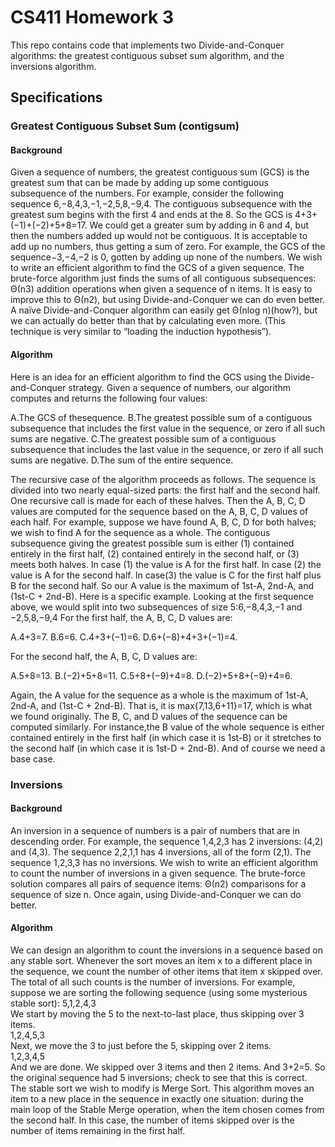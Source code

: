 # CS411 Homework 3
This repo contains code that implements two Divide-and-Conquer algorithms: the
greatest contiguous subset sum algorithm, and the inversions algorithm.

## Specifications

### Greatest Contiguous Subset Sum (contigsum)

#### Background
Given a sequence of numbers, the greatest contiguous sum (GCS) is the greatest
sum that can be made by adding up some contiguous subsequence of the numbers.
For example, consider the following sequence 6,−8,4,3,−1,−2,5,8,−9,4. The 
contiguous subsequence with the greatest sum begins with the first 4 and ends 
at the 8. So the GCS is 4+3+(−1)+(−2)+5+8=17. We could get a greater sum by 
adding in 6 and 4, but then the numbers added up would not be contiguous. It is
acceptable to add up no numbers, thus getting a sum of zero. For example, the 
GCS of the sequence−3,−4,−2 is 0, gotten by adding up none of the numbers. We 
wish to write an efficient algorithm to find the GCS of a given sequence. The 
brute-force algorithm just finds the sums of all contiguous subsequences: Θ(n3)
addition operations when given a sequence of n items. It is easy to improve this
to Θ(n2), but using Divide-and-Conquer we can do even better. A naïve
Divide-and-Conquer algorithm can easily get Θ(nlog n)(how?), but we can actually
do better than that by calculating even more. (This technique is very similar
to “loading the induction hypothesis”).

#### Algorithm

Here is an idea for an efficient algorithm to find the GCS using the
Divide-and-Conquer strategy. Given a sequence of numbers, our algorithm computes
and returns the following four values:

A.The GCS of thesequence.
B.The greatest possible sum of a contiguous subsequence that includes the first
value in the sequence, or zero if all such sums are negative.
C.The greatest possible sum of a contiguous subsequence that includes the last
value in the sequence, or zero if all such sums are negative.
D.The sum of the entire sequence.

The recursive case of the algorithm proceeds as follows. The sequence is divided
into two nearly equal-sized parts: the first half and the second half. One 
recursive call is made for each of these halves. Then the A, B, C, D values are 
computed for the sequence based on the A, B, C, D values of each half. For
example, suppose we have found A, B, C, D for both halves; we wish to find A for
the sequence as a whole. The contiguous subsequence giving the greatest possible
sum is either (1) contained entirely in the first half, (2) contained entirely in
the second half, or (3) meets both halves. In case (1) the value is A for the
first half. In case (2) the value is A for the second half. In case(3) the value
is C for the first half plus B for the second half. So our A value is the maximum
of 1st-A, 2nd-A, and (1st-C + 2nd-B). Here is a specific example. Looking at the
first sequence above, we would split into two subsequences of size 5:6,−8,4,3,−1
and −2,5,8,−9,4 For the first half, the A, B, C, D values are:

A.4+3=7.
B.6=6.
C.4+3+(−1)=6.
D.6+(−8)+4+3+(−1)=4.

For the second half, the A, B, C, D values are:

A.5+8=13.
B.(−2)+5+8=11.
C.5+8+(−9)+4=8.
D.(−2)+5+8+(−9)+4=6.

Again, the A value for the sequence as a whole is the maximum of 1st-A, 2nd-A,
and (1st-C + 2nd-B). That is, it is max{7,13,6+11}=17, which is what we found
originally.  The B, C, and D values of the sequence can be computed similarly.
For instance,the B value of the whole sequence is either contained entirely in
the first half (in which case it is 1st-B) or it stretches to the second half (in
which case it is 1st-D + 2nd-B). And of course we need a base case.

### Inversions

#### Background

An inversion in a sequence of numbers is a pair of numbers that are in
descending order. For example, the sequence 1,4,2,3 has 2 inversions: (4,2) and
(4,3). The sequence 2,2,1,1 has 4 inversions, all of the form (2,1). The
sequence 1,2,3,3 has no inversions. We wish to write an efficient algorithm to
count the number of inversions in a given sequence. The brute-force solution
compares all pairs of sequence items: Θ(n2) comparisons for a sequence of size
n. Once again, using Divide-and-Conquer we can do better.

#### Algorithm
We can design an algorithm to count the inversions in a sequence based on any
stable sort. Whenever the sort moves an item x to a different place in the
sequence, we count the number of other items that item x skipped over. The total
of all such counts is the number of inversions. For example, suppose we are
sorting the following sequence (using some mysterious stable sort): 5,1,2,4,3   
We start by moving the 5 to the next-to-last place, thus skipping over 3 items.    
1,2,4,5,3   
Next, we move the 3 to just before the 5, skipping over 2 items.   
1,2,3,4,5   
And we are done. We skipped over 3 items and then 2 items. And 3+2=5. So the
original sequence had 5 inversions; check to see that this is correct. The
stable sort we wish to modify is Merge Sort. This algorithm moves an item to a
new place in the sequence in exactly one situation: during the main loop of the
Stable Merge operation, when the item chosen comes from the second half. In this
case, the number of items skipped over is the number of items remaining in the
first half.

